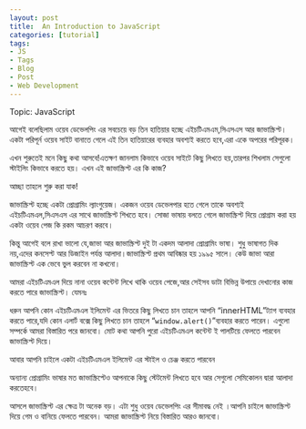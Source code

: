 ```yaml
---
layout: post
title:  An Introduction to JavaScript
categories: [tutorial]
tags:
- JS
- Tags
- Blog
- Post
- Web Development
---  
```


  
	

 Topic: JavaScript

  


  


আগেই বলেছিলাম ওয়েব ডেভেলপিং এর সবচেয়ে বড় তিন হাতিয়ার হচ্ছে এইচটিএমএম,সিএসএস আর জাভাস্ক্রিপ্ট। একটা পরিপূর্ন ওয়েব সাইট বানাতে গেলে এই তিন হাতিয়ারের ব্যবহার অবশ্যই করতে হবে,এরা একে অপরের পরিপূরক।

  


এখন শুরুতেই মনে কিছু কথা আসবে!এতক্ষণ জানলাম কিভাবে ওয়েব সাইটে কিছু লিখতে হয়,তারপর শিখলাম সেগুলো স্টাইলিং কিভাবে করতে হয়। এখন এই জাভাস্ক্রিপ্ট এর কি কাজ?

  


আচ্ছা তাহলে শুরু করা যাক!

জাভাস্ক্রিপ্ট হচ্ছে একটা প্রোগ্রামিং ল্যাংগুয়েজ। একজন ওয়েব ডেভেলপার হতে গেলে তাকে অবশ্যই এইচটিএমএল,সিএসএস এর সাথে জাভাস্ক্রিপ্ট শিখতে হবে। সোজা ভাষায় বলতে গেলে জাভাস্ক্রিপ্ট দিয়ে প্রোগ্রাম করা হয় একটা ওয়েব পেজ কি রকম আচরণ করবে।

  


কিন্তু আগেই বলে রাখা ভালো যে,জাভা আর জাভাস্ক্রিপ্ট দুই টা একদম আলাদা প্রোগ্রামিং ভাষা। শুধু ভাষাগত দিক নয়,এদের কনসেপ্ট আর ডিজাইন পর্যন্ত আলাদা।জাভাস্ক্রিপ্ট প্রথম আবিষ্কার হয় ১৯৯৫ সালে। কেউ জাভা আরা জাভাস্ক্রিপ্ট এক ভেবে ভুল করবেন না কখনো।

  


আমরা এইচটিএমএল দিয়ে নানা ওয়েব কন্টেন্ট লিখে থাকি ওয়েব পেজে,আর সেইসব ডাটা বিভিন্ন উপায়ে দেখানোর কাজ করতে পারে জাভাস্ক্রিপ্ট। যেমনঃ

ধরুন আপনি কোন এইচটিএমএল ইলিমেন্ট এর ভিতরে কিছু লিখতে চান তাহলে আপনি “innerHTML”ট্যাগ ব্যবহার করতে পারে,যদি কোন এলার্ট বক্সে কিছু লিখতে চান তাহলে “`window.alert()`”ব্যবহার করতে পারেন। এগুলো সম্পর্কে আমরা বিস্তারিত পরে জানবো। মোট কথা আপনি পুরো এইচটিএমএল কন্টেন্ট ই পালটিয়ে ফেলতে পারবেন জাভাস্ক্রিপ্ট দিয়ে।

  


আবার আপনি চাইলে একটা এইচটিএমএল ইলিমেন্ট এর স্টাইল ও চেঞ্জ করতে পারবেন

  


অন্যান্য প্রোগ্রামিং ভাষার মত জাভাস্ক্রিপ্টেও আপনাকে কিছু স্টেটমেন্ট লিখতে হবে আর সেগুলো সেমিকোলন দ্বারা আলাদা করতেহবে।

  


আসলে জাভাস্ক্রিপ্ট এর ক্ষেত্র টা অনেক বড়। এটা শুধু ওয়েব ডেভেলপিং এর সীমাবদ্ধ নেই ।আপনি চাইলে জাভাস্ক্রিপ্ট দিয়ে গেম ও বানিয়ে ফেলতে পারবেন। আমরা জাভাস্ক্রিপ্ট নিয়ে বিস্তারিত আরও জানবো।

